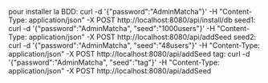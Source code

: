 pour installer la BDD: curl -d '{"password":"AdminMatcha"}' -H "Content-Type: application/json" -X POST http://localhost:8080/api/install/db
seed1: curl -d '{"password":"AdminMatcha", "seed":"1000users"}' -H "Content-Type: application/json" -X POST http://localhost:8080/api/addSeed
seed2: curl -d '{"password":"AdminMatcha", "seed":"48users"}' -H "Content-Type: application/json" -X POST http://localhost:8080/api/addSeed
tag: curl -d '{"password":"AdminMatcha", "seed":"tag"}' -H "Content-Type: application/json" -X POST http://localhost:8080/api/addSeed